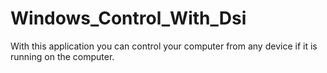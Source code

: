 # Windows_Control_With_Dsi
With this application you can control your computer from any device if it is running on the computer.
